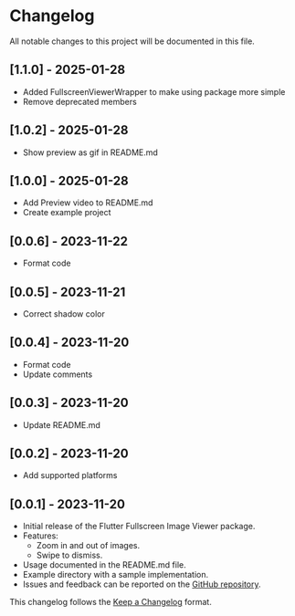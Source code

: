 # Changelog

All notable changes to this project will be documented in this file.
## [1.1.0] - 2025-01-28
- Added FullscreenViewerWrapper to make using package more simple
- Remove deprecated members

## [1.0.2] - 2025-01-28
- Show preview as gif in README.md

## [1.0.0] - 2025-01-28
- Add Preview video to README.md
- Create example project

## [0.0.6] - 2023-11-22
- Format code

## [0.0.5] - 2023-11-21
- Correct shadow color

## [0.0.4] - 2023-11-20
- Format code
- Update comments

## [0.0.3] - 2023-11-20
- Update README.md

## [0.0.2] - 2023-11-20
- Add supported platforms

## [0.0.1] - 2023-11-20
- Initial release of the Flutter Fullscreen Image Viewer package.
- Features:
    - Zoom in and out of images.
    - Swipe to dismiss.
- Usage documented in the README.md file.
- Example directory with a sample implementation.
- Issues and feedback can be reported on the [GitHub repository](https://github.com/anisovdev/flutter-image-fullscreen-viewer).

This changelog follows the [Keep a Changelog](https://keepachangelog.com/en/1.0.0/) format.